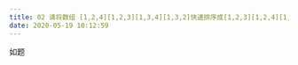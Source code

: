 ```yaml
---
title: 02 请将数组 [1,2,4][1,2,3][1,3,4][1,3,2]快速排序成[1,2,3][1,2,4][1,3,2][1,3,4]
date: 2020-05-19 10:12:59
---
```


如题

